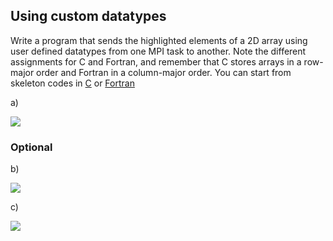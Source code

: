 ## Using custom datatypes

Write a program that sends the highlighted elements of a 2D array
using user defined datatypes from one MPI task to another. Note the
different assignments for C and Fortran, and remember that C stores
arrays in a row-major order and Fortran in a column-major order. You can
start from skeleton codes in [C](skeleton.c) or [Fortran](skeleton.F90)

a)

![](img/vector.png)
### Optional
b)

![](img/indexed.png)

c)

![](img/subarray.png)
